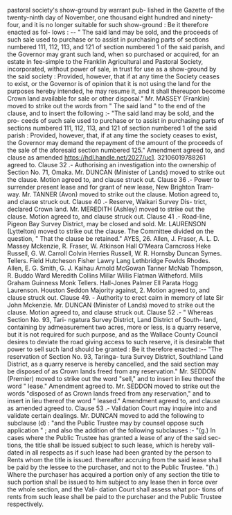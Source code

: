 pastoral society's show-ground by warrant pub- lished in the Gazette of the twenty-ninth day of November, one thousand eight hundred and ninety-four, and it is no longer suitable for such show-ground : Be it therefore enacted as fol- lows : -- " The said land may be sold, and the proceeds of such sale used to purchase or to assist in purchasing parts of sections numbered 111, 112, 113, and 121 of section numbered 1 of the said parish, and the Governor may grant such land, when so purchased or acquired, for an estate in fee-simple to the Franklin Agricultural and Pastoral Society, incorporated, without power of sale, in trust for use as a show-ground by the said society : Provided, however, that if at any time the Society ceases to exist, or the Governor is of opinion that it is not using the land for the purposes hereby intended, he may resume it, and it shall thereupon become Crown land available for sale or other disposal." Mr. MASSEY (Franklin) moved to strike out the words from " The said land " to the end of the clause, and to insert the following :- "The said land may be sold, and the pro- ceeds of such sale used to purchase or to assist in purchasing parts of sections numbered 111, 112, 113, and 121 of section numbered 1 of the said parish : Provided, however, that, if at any time the society ceases to exist, the Governor may demand the repayment of the amount of the proceeds of the sale of the aforesaid section numbered 125." Amendment agreed to, and clause as amended https://hdl.handle.net/2027/uc1. 32106019788261 agreed to. Clause 32 .- Authorising an investigation into the ownership of Section No. 71, Omaka. Mr. DUNCAN (Minister of Lands) moved to strike out the clause. Motion agreed to, and clause struck out. Clause 36 .- Power to surrender present lease and for grant of new lease, New Brighton Tram- way. Mr. TANNER (Avon) moved to strike out the clause. Motion agreed to, and clause struck out. Clause 40 .- Reserve, Waikari Survey Dis- trict, declared Crown land. Mr. MEREDITH (Ashley) moved to strike out the clause. Motion agreed to, and clause struck out. Clause 41 .- Road-line, Pigeon Bay Survey District, may be closed and sold. Mr. LAURENSON (Lyttelton) moved to strike out the clause. The Committee divided on the question, " That the clause be retained." AYES, 26. Allen, J. Fraser, A. L. D. Massey Mckenzie, R. Fraser, W. Atkinson Hall O'Meara Carncross Heke Russell, G. W. Carroll Colvin Herries Russell, W. R. Hornsby Duncan Symes. Tellers. Field Hutcheson Fisher Lawry Lang Lethbridge Fowlds Rhodes. Allen, E. G. Smith, G. J. Kaihau Arnold McGowan Tanner McNab Thompson, R. Buddo Ward Meredith Collins Millar Willis Flatman Witheford. Mills Graham Guinness Monk Tellers. Hall-Jones Palmer Ell Parata Hogg Laurenson. Houston Seddon Majority against, 2. Motion agreed to, and clause struck out. Clause 49. - Authority to erect cairn in memory of late Sir John Mckenzie. Mr. DUNCAN (Minister of Lands) moved to strike out the clause. Motion agreed to, and clause struck out. Clause 52 .- " Whereas Section No. 93, Tari- ngatura Survey District, Land District of South- land, containing by admeasurement two acres, more or less, is a quarry reserve, but it is not required for such purpose, and as the Wallace County Council desires to deviate the road giving access to such reserve, it is desirable that power to sell such land should be granted : Be it therefore enacted :-- "The reservation of Section No. 93, Taringa- tura Survey District, Southland Land District, as a quarry reserve is hereby cancelled, and the said section may be disposed of as Crown lands freed from any reservation." Mr. SEDDON (Premier) moved to strike out the word "sell," and to insert in lieu thereof the word " lease." Amendment agreed to. Mr. SEDDON moved to strike out the words "disposed of as Crown lands freed from any reservation," and to insert in lieu thereof the word " leased." Amendment agreed to, and clause as amended agreed to. Clause 53 .- Validation Court may inquire into and validate certain dealings. Mr. DUNCAN moved to add the following to subclause (d) : "and the Public Trustee may by counsel oppose such application " ; and also the addition of the following subclauses :- "(g.) In cases where the Public Trustee has granted a lease of any of the said sec- tions, the title shall be issued subject to such lease, which is hereby vali- dated in all respects as if such lease had been granted by the person to Rents whom the title is issued. thereafter accruing from the said lease shall be paid by the lessee to the purchaser, and not to the Public Trustee. "(h.) Where the purchaser has acquired a portion only of any section the title to such portion shall be issued to him subject to any lease then in force over the whole section, and the Vali- dation Court shall assess what por- tions of rents from such lease shall be paid to the purchaser and the Public Trustee respectively. 